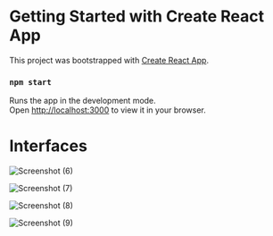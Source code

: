 # Getting Started with Create React App

This project was bootstrapped with [Create React App](https://github.com/facebook/create-react-app).

### `npm start`

Runs the app in the development mode.\
Open [http://localhost:3000](http://localhost:3000) to view it in your browser.

# Interfaces

![Screenshot (6)](https://github.com/Ishini0818/supplier-frontend/assets/101697017/3e15bf71-0049-475c-b0be-b33c61b1f26e) <br>

![Screenshot (7)](https://github.com/Ishini0818/supplier-frontend/assets/101697017/3f7d0d34-1e9c-43e6-8566-625433fdc346) <br>

![Screenshot (8)](https://github.com/Ishini0818/supplier-frontend/assets/101697017/4c675042-f34e-4daf-9c4c-ee84e6c7822c) <br>

![Screenshot (9)](https://github.com/Ishini0818/supplier-frontend/assets/101697017/702226ac-a7db-4379-b37a-31cf75ccd783) <br>

